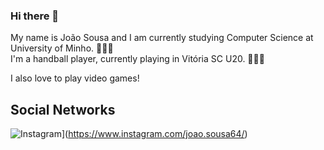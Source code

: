 ### Hi there 👋 

My name is João Sousa and I am currently studying Computer Science at University of Minho. 👨🏻‍💻  
I'm a handball player, currently playing in Vitória SC U20. 🤾🏻‍♂️ 

I also love to play video games! 

## Social Networks  
![Instagram](https://img.shields.io/badge/João-SousaE4405F?style=for-the-badge&logo=Instagram&logoColor=white&link=https://www.instagram.com/joao.sousa64/)](https://www.instagram.com/joao.sousa64/) 


<!--
**Sousini/sousini** is a ✨ _special_ ✨ repository because its `README.md` (this file) appears on your GitHub profile.

Here are some ideas to get you started:

- 🔭 I’m currently working on ...
- 🌱 I’m currently learning ...
- 👯 I’m looking to collaborate on ...
- 🤔 I’m looking for help with ...
- 💬 Ask me about ...
- 📫 How to reach me: ...
- 😄 Pronouns: ...
- ⚡ Fun fact: ...
-->
